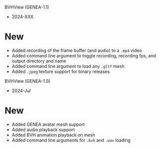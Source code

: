 BVHView (GENEA-1.1)
- 2024-XXX

# New
- Added recording of the frame buffer (and audio) to a `.mp4` video
- Added command line argument to toggle recording, recording fps, and output directory and name
- Added command line argument to load any `.gltf` mesh
- Added `.jpeg` texture support for binary releases

BVHView (GENEA-1.0)
- 2024-Jul

# New
- Added GENEA avatar mesh support
- Added audio playback support
- Added BVH animation playback on mesh
- Added command line arguments for `.bvh` and `.wav` loading
